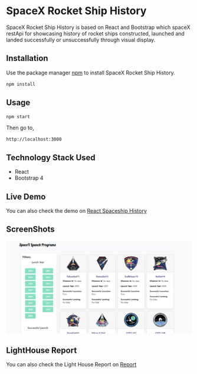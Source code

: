 # SpaceX Rocket Ship History

SpaceX Rocket Ship History is based on React and Bootstrap which spaceX restApi for showcasing history of rocket ships constructed, launched and landed successfully or unsuccessfully through visual display.

## Installation

Use the package manager [npm](https://www.npmjs.com) to install SpaceX Rocket Ship History.

```bash
npm install
```

## Usage

```
npm start
```
Then go to, 

```
http://localhost:3000
``` 

## Technology Stack Used
 * React
 * Bootstrap 4

## Live Demo
You can also check the demo on [React Spaceship History](https://react-spacex-history.netlify.app)

## ScreenShots
![SpaceX](https://github.com/killcodeX/spaceXhistory/blob/master/public/spaceship.png)

## LightHouse Report
You can also check the Light House Report on [Report](https://github.com/killcodeX/spaceXhistory/blob/master/spaceX%20report.pdf)

